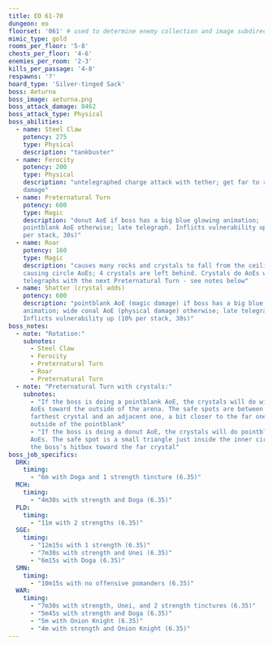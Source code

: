 ```yaml
---
title: EO 61-70
dungeon: eo
floorset: '061' # used to determine enemy collection and image subdirectory
mimic_type: gold
rooms_per_floor: '5-8'
chests_per_floor: '4-6'
enemies_per_room: '2-3'
kills_per_passage: '4-8'
respawns: '?'
hoard_type: 'Silver-tinged Sack'
boss: Aeturna
boss_image: aeturna.png
boss_attack_damage: 8462
boss_attack_type: Physical
boss_abilities:
  - name: Steel Claw
    potency: 275
    type: Physical
    description: "tankbuster"
  - name: Ferocity
    potency: 200
    type: Physical
    description: "untelegraphed charge attack with tether; get far to reduce
    damage"
  - name: Preternatural Turn
    potency: 600
    type: Magic
    description: "donut AoE if boss has a big blue glowing animation;
    pointblank AoE otherwise; late telegraph. Inflicts vulnerability up (10%
    per stack, 30s)"
  - name: Roar
    potency: 160
    type: Magic
    description: "causes many rocks and crystals to fall from the ceiling
    causing circle AoEs; 4 crystals are left behind. Crystals do AoEs with late
    telegraphs with the next Preternatural Turn - see notes below"
  - name: Shatter (crystal adds)
    potency: 600
    description: "pointblank AoE (magic damage) if boss has a big blue glowing
    animation; wide conal AoE (physical damage) otherwise; late telegraph.
    Inflicts vulnerability up (10% per stack, 30s)"
boss_notes:
  - note: "Rotation:"
    subnotes:
      - Steel Claw
      - Ferocity
      - Preternatural Turn
      - Roar
      - Preternatural Turn
  - note: "Preternatural Turn with crystals:"
    subnotes:
      - "If the boss is doing a pointblank AoE, the crystals will do wide conal
      AoEs toward the outside of the arena. The safe spots are between the
      farthest crystal and an adjacent one, a bit closer to the far one and
      outside of the pointblank"
      - "If the boss is doing a donut AoE, the crystals will do pointblank
      AoEs. The safe spot is a small triangle just inside the inner circle of
      the boss's hitbox toward the far crystal"
boss_job_specifics:
  DRK:
    timing:
      - "6m with Doga and 1 strength tincture (6.35)"
  MCH:
    timing:
      - "4m30s with strength and Doga (6.35)"
  PLD:
    timing:
      - "11m with 2 strengths (6.35)"
  SGE:
    timing:
      - "12m15s with 1 strength (6.35)"
      - "7m30s with strength and Unei (6.35)"
      - "6m15s with Doga (6.35)"
  SMN:
    timing:
      - "10m15s with no offensive pomanders (6.35)"
  WAR:
    timing:
      - "7m30s with strength, Unei, and 2 strength tinctures (6.35)"
      - "5m45s with strength and Doga (6.35)"
      - "5m with Onion Knight (6.35)"
      - "4m with strength and Onion Knight (6.35)"
---
```

